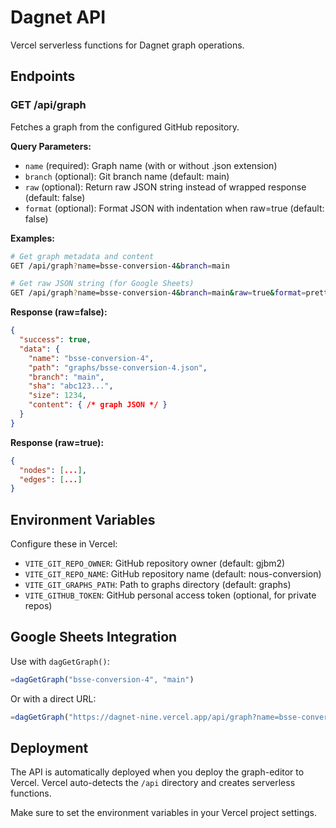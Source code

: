 # Dagnet API

Vercel serverless functions for Dagnet graph operations.

## Endpoints

### GET /api/graph

Fetches a graph from the configured GitHub repository.

**Query Parameters:**
- `name` (required): Graph name (with or without .json extension)
- `branch` (optional): Git branch name (default: main)
- `raw` (optional): Return raw JSON string instead of wrapped response (default: false)
- `format` (optional): Format JSON with indentation when raw=true (default: false)

**Examples:**

```bash
# Get graph metadata and content
GET /api/graph?name=bsse-conversion-4&branch=main

# Get raw JSON string (for Google Sheets)
GET /api/graph?name=bsse-conversion-4&branch=main&raw=true&format=pretty
```

**Response (raw=false):**
```json
{
  "success": true,
  "data": {
    "name": "bsse-conversion-4",
    "path": "graphs/bsse-conversion-4.json",
    "branch": "main",
    "sha": "abc123...",
    "size": 1234,
    "content": { /* graph JSON */ }
  }
}
```

**Response (raw=true):**
```json
{
  "nodes": [...],
  "edges": [...]
}
```

## Environment Variables

Configure these in Vercel:

- `VITE_GIT_REPO_OWNER`: GitHub repository owner (default: gjbm2)
- `VITE_GIT_REPO_NAME`: GitHub repository name (default: nous-conversion)
- `VITE_GIT_GRAPHS_PATH`: Path to graphs directory (default: graphs)
- `VITE_GITHUB_TOKEN`: GitHub personal access token (optional, for private repos)

## Google Sheets Integration

Use with `dagGetGraph()`:

```javascript
=dagGetGraph("bsse-conversion-4", "main")
```

Or with a direct URL:

```javascript
=dagGetGraph("https://dagnet-nine.vercel.app/api/graph?name=bsse-conversion-4&branch=main&raw=true&format=pretty")
```

## Deployment

The API is automatically deployed when you deploy the graph-editor to Vercel. Vercel auto-detects the `/api` directory and creates serverless functions.

Make sure to set the environment variables in your Vercel project settings.

